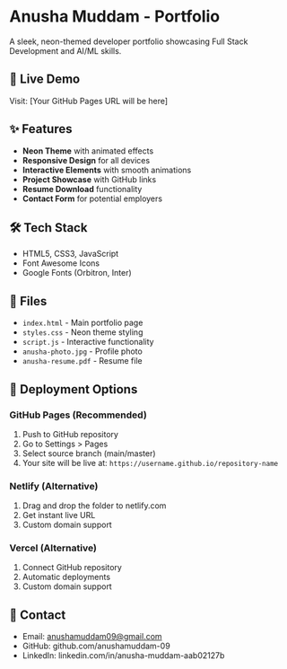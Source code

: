 # Anusha Muddam - Portfolio

A sleek, neon-themed developer portfolio showcasing Full Stack Development and AI/ML skills.

## 🚀 Live Demo
Visit: [Your GitHub Pages URL will be here]

## ✨ Features
- **Neon Theme** with animated effects
- **Responsive Design** for all devices
- **Interactive Elements** with smooth animations
- **Project Showcase** with GitHub links
- **Resume Download** functionality
- **Contact Form** for potential employers

## 🛠️ Tech Stack
- HTML5, CSS3, JavaScript
- Font Awesome Icons
- Google Fonts (Orbitron, Inter)

## 📁 Files
- `index.html` - Main portfolio page
- `styles.css` - Neon theme styling
- `script.js` - Interactive functionality
- `anusha-photo.jpg` - Profile photo
- `anusha-resume.pdf` - Resume file

## 🚀 Deployment Options

### GitHub Pages (Recommended)
1. Push to GitHub repository
2. Go to Settings > Pages
3. Select source branch (main/master)
4. Your site will be live at: `https://username.github.io/repository-name`

### Netlify (Alternative)
1. Drag and drop the folder to netlify.com
2. Get instant live URL
3. Custom domain support

### Vercel (Alternative)
1. Connect GitHub repository
2. Automatic deployments
3. Custom domain support

## 📧 Contact
- Email: anushamuddam09@gmail.com
- GitHub: github.com/anushamuddam-09
- LinkedIn: linkedin.com/in/anusha-muddam-aab02127b 